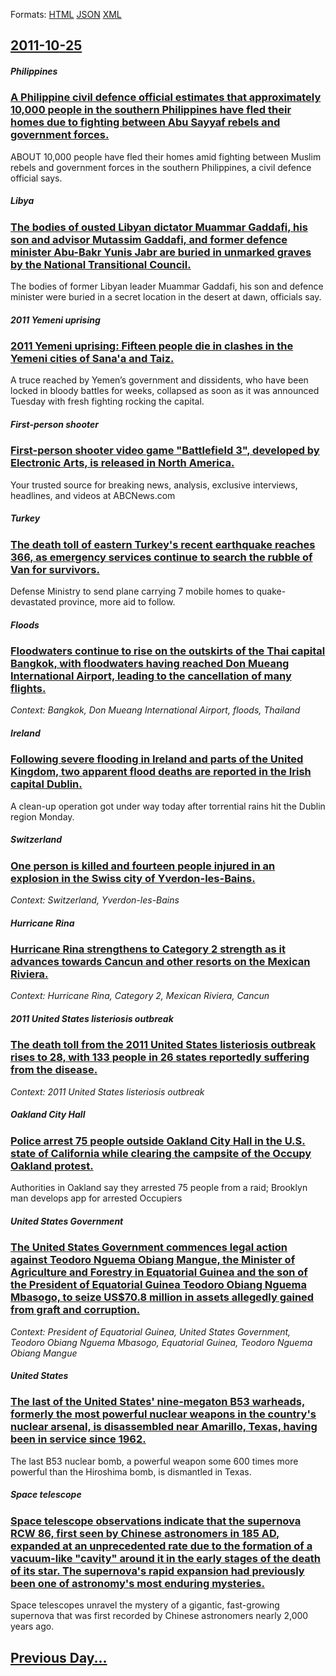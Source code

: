 
Formats: [HTML](2011/10/25/index.html)  [JSON](2011/10/25/index.json)  [XML](2011/10/25/index.xml)  

## [2011-10-25](/news/2011/10/25/index.md)

##### Philippines
### [A Philippine civil defence official estimates that approximately 10,000 people in the southern Philippines have fled their homes due to fighting between Abu Sayyaf rebels and government forces. ](/news/2011/10/25/a-philippine-civil-defence-official-estimates-that-approximately-10-000-people-in-the-southern-philippines-have-fled-their-homes-due-to-figh.md)
ABOUT 10,000 people have fled their homes amid fighting between Muslim rebels and government forces in the southern Philippines, a civil defence official says.

##### Libya
### [The bodies of ousted Libyan dictator Muammar Gaddafi, his son and advisor Mutassim Gaddafi, and former defence minister Abu-Bakr Yunis Jabr are buried in unmarked graves by the National Transitional Council. ](/news/2011/10/25/the-bodies-of-ousted-libyan-dictator-muammar-gaddafi-his-son-and-advisor-mutassim-gaddafi-and-former-defence-minister-abu-bakr-yunis-jabr.md)
The bodies of former Libyan leader Muammar Gaddafi, his son and defence minister were buried in a secret location in the desert at dawn, officials say.

##### 2011 Yemeni uprising
### [2011 Yemeni uprising: Fifteen people die in clashes in the Yemeni cities of Sana'a and Taiz. ](/news/2011/10/25/2011-yemeni-uprising-fifteen-people-die-in-clashes-in-the-yemeni-cities-of-sana-a-and-taiz.md)
A truce reached by Yemen’s government and dissidents, who have been locked in bloody battles for weeks, collapsed as soon as it was announced Tuesday with fresh fighting rocking the capital.

##### First-person shooter
### [First-person shooter video game "Battlefield 3", developed by Electronic Arts, is released in North America. ](/news/2011/10/25/first-person-shooter-video-game-battlefield-3-developed-by-electronic-arts-is-released-in-north-america.md)
Your trusted source for breaking news, analysis, exclusive interviews, headlines, and videos at ABCNews.com

##### Turkey
### [The death toll of eastern Turkey's recent earthquake reaches 366, as emergency services continue to search the rubble of Van for survivors. ](/news/2011/10/25/the-death-toll-of-eastern-turkey-s-recent-earthquake-reaches-366-as-emergency-services-continue-to-search-the-rubble-of-van-for-survivors.md)
Defense Ministry to send plane carrying 7 mobile homes to quake-devastated province, more aid to follow.

##### Floods
### [Floodwaters continue to rise on the outskirts of the Thai capital Bangkok, with floodwaters having reached Don Mueang International Airport, leading to the cancellation of many flights. ](/news/2011/10/25/floodwaters-continue-to-rise-on-the-outskirts-of-the-thai-capital-bangkok-with-floodwaters-having-reached-don-mueang-international-airport.md)
_Context: Bangkok, Don Mueang International Airport, floods, Thailand_

##### Ireland
### [Following severe flooding in Ireland and parts of the United Kingdom, two apparent flood deaths are reported in the Irish capital Dublin. ](/news/2011/10/25/following-severe-flooding-in-ireland-and-parts-of-the-united-kingdom-two-apparent-flood-deaths-are-reported-in-the-irish-capital-dublin.md)
A clean-up operation got under way today after torrential rains hit the Dublin region Monday.

##### Switzerland
### [One person is killed and fourteen people injured in an explosion in the Swiss city of Yverdon-les-Bains. ](/news/2011/10/25/one-person-is-killed-and-fourteen-people-injured-in-an-explosion-in-the-swiss-city-of-yverdon-les-bains.md)
_Context: Switzerland, Yverdon-les-Bains_

##### Hurricane Rina
### [Hurricane Rina strengthens to Category 2 strength as it advances towards Cancun and other resorts on the Mexican Riviera. ](/news/2011/10/25/hurricane-rina-strengthens-to-category-2-strength-as-it-advances-towards-cancun-and-other-resorts-on-the-mexican-riviera.md)
_Context: Hurricane Rina, Category 2, Mexican Riviera, Cancun_

##### 2011 United States listeriosis outbreak
### [The death toll from the 2011 United States listeriosis outbreak rises to 28, with 133 people in 26 states reportedly suffering from the disease. ](/news/2011/10/25/the-death-toll-from-the-2011-united-states-listeriosis-outbreak-rises-to-28-with-133-people-in-26-states-reportedly-suffering-from-the-dise.md)
_Context: 2011 United States listeriosis outbreak_

##### Oakland City Hall
### [Police arrest 75 people outside Oakland City Hall in the U.S. state of California while clearing the campsite of the Occupy Oakland protest. ](/news/2011/10/25/police-arrest-75-people-outside-oakland-city-hall-in-the-u-s-state-of-california-while-clearing-the-campsite-of-the-occupy-oakland-protest.md)
Authorities in Oakland say they arrested 75 people from a raid; Brooklyn man develops app for arrested Occupiers

##### United States Government
### [The United States Government commences legal action against Teodoro Nguema Obiang Mangue, the Minister of Agriculture and Forestry in Equatorial Guinea and the son of the President of Equatorial Guinea Teodoro Obiang Nguema Mbasogo, to seize US$70.8 million in assets allegedly gained from graft and corruption. ](/news/2011/10/25/the-united-states-government-commences-legal-action-against-teodoro-nguema-obiang-mangue-the-minister-of-agriculture-and-forestry-in-equato.md)
_Context: President of Equatorial Guinea, United States Government, Teodoro Obiang Nguema Mbasogo, Equatorial Guinea, Teodoro Nguema Obiang Mangue_

##### United States
### [The last of the United States' nine-megaton B53 warheads, formerly the most powerful nuclear weapons in the country's nuclear arsenal, is disassembled near Amarillo, Texas, having been in service since 1962. ](/news/2011/10/25/the-last-of-the-united-states-nine-megaton-b53-warheads-formerly-the-most-powerful-nuclear-weapons-in-the-country-s-nuclear-arsenal-is-di.md)
The last B53 nuclear bomb, a powerful weapon some 600 times more powerful than the Hiroshima bomb, is dismantled in Texas.

##### Space telescope
### [Space telescope observations indicate that the supernova RCW 86, first seen by Chinese astronomers in 185 AD, expanded at an unprecedented rate due to the formation of a vacuum-like "cavity" around it in the early stages of the death of its star. The supernova's rapid expansion had previously been one of astronomy's most enduring mysteries. ](/news/2011/10/25/space-telescope-observations-indicate-that-the-supernova-rcw-86-first-seen-by-chinese-astronomers-in-185-ad-expanded-at-an-unprecedented-r.md)
Space telescopes unravel the mystery of a gigantic, fast-growing supernova that was first recorded by Chinese astronomers nearly 2,000 years ago.

## [Previous Day...](/news/2011/10/24/index.md)


